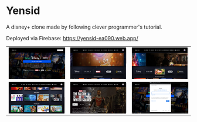 
# Yensid
A disney+ clone made by following clever programmer's tutorial.

Deployed via Firebase:
https://yensid-ea090.web.app/

| | | |
|:-------------------------:|:-------------------------:|:-------------------------:|
|<img width="1604" alt="screen shot" src="screenshots/Screenshot (5).png?raw=true">  |  <img width="1604" alt="screen shot" src="screenshots/Screenshot (6).png?raw=true">|<img width="1604" alt="screen shot" src="screenshots/Screenshot (7).png?raw=true">|
|<img width="1604" alt="screen shot " src="screenshots/Screenshot (8).png?raw=true">  |  <img width="1604" alt="screen shot" src="screenshots/Screenshot (9).png?raw=true">| <img width="1604" alt="screen shot" src="screenshots/Screenshot (10).png?raw=true">|
